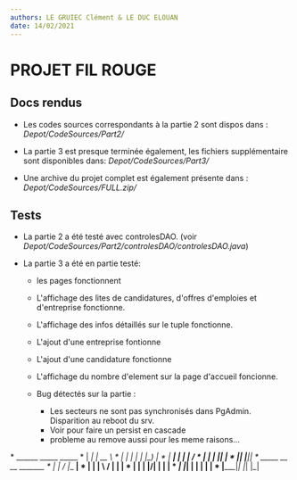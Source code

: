 ```yaml
---
authors: LE GRUIEC Clément & LE DUC ELOUAN
date: 14/02/2021
---
```

# PROJET FIL ROUGE

## Docs rendus

- Les codes sources correspondants à la partie 2 sont dispos dans :
_Depot/CodeSources/Part2/_

- La partie 3 est presque terminée également, les fichiers supplémentaire sont disponibles dans: 
_Depot/CodeSources/Part3/_

- Une archive du projet complet est également présente dans :
_Depot/CodeSources/FULL.zip/_

## Tests

- La partie 2 a été testé avec controlesDAO.
(voir _Depot/CodeSources/Part2/controlesDAO/controlesDAO.java_)

- La partie 3 a été en partie testé:
	- les pages fonctionnent
	- L'affichage des lites de candidatures, d'offres d'emploies et d'entreprise fonctionne.
	- L'affichage des infos détaillés sur le tuple fonctionne.
	- L'ajout d'une entreprise fontionne
	- L'ajout d'une candidature fonctionne
	- L'affichage du nombre d'element sur la page d'accueil foncionne.
	
	
	- Bug détectés sur la partie :
		- Les secteurs ne sont pas synchronisés dans PgAdmin. Disparition au reboot du srv.
		- Voir pour faire un persist en cascade
		- probleme au remove aussi pour les meme raisons...





 
\*   ______ _____ _____ 
\*  |  ____|_   _|  __ \ 
\*  | |__    | | | |__) | 
\*  |  __|   | | |  ___/ 
\*  | |     _| |_| | 
\*  |_|    |_____|_|
\*   _____ __  __ _______ 
\*  |_   _|  \/  |__   __|
\*    | | | \  / |  | | 
\*    | | | |\/| |  | | 
\*   _| |_| |  | |  | | 
\*  |_____|_|  |_|  |_| 
                       

